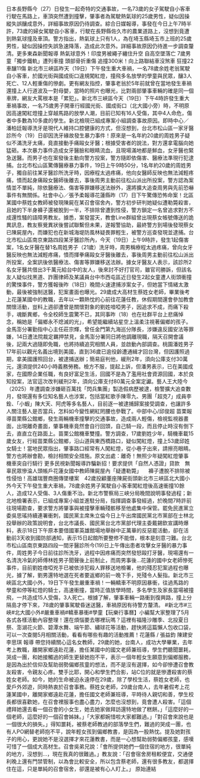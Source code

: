 日本長野縣今（27）日發生一起奇特的交通事故，一名73歲的女子駕駛自小客車行駛在馬路上，車頂突然遭到撞擊，肇事者為駕駛熱氣球的25歲男性，疑似因操縱失誤釀成意外，詳細事故原因仍待調查。綜合日媒報導，事發在今日上午7時半許，73歲的婦女駕駛自小客車，行駛在長野縣佐久市的農業道路上，沒想到竟遭到熱氣球撞及車頂。警方指出，熱氣球上只有1人，為在埼玉縣埼玉市上班的25歲男性，疑似因操控失誤急速降落，造成此次意外。詳細事故原因仍待進一步調查釐清。更多東森新聞報導 熱氣球意外！印度男被繩子纏住升空 自高空墜落亡  7歲男童「獨步鐵軌」遭列車撞 頭部骨折重傷  追撞300米！向上路聯結車沒煞車 狂撞22車釀11傷 新北市三峽區昨天（19日）下午發生重大車禍，一名78歲余姓老翁駕駛自小客車，於國光街與國成街口違規闖紅燈，撞飛多名放學的學童與民眾，釀3人死亡、12人輕重傷的慘劇。更有網友指控，肇事老翁於5年前就曾在當地發生車禍還撞上人行道波及一對母嬰，當時的照片也曝光，比對兩部肇事車輛的確是同一個車牌，網友大罵根本是「累犯」。新北市三峽區今天（19日）下午4時許發生重大車禍事故，一名75歲男子開車行經國光街、國成街口（北大國小旁）時，不明原因高速闖紅燈撞上穿越馬路的放學人潮，目前已知有16人受傷，其中4人命危，傷者中多數為10多歲的學生。新北檢現已組成專案小組調查事故原因。即時中心／潘柏廷報導洗牙是現代人維持口腔健康的方式，但沒想到，台北市松山區一家牙醫診所今（19）日卻因洗牙緣故發生暴力事件！原來是一名年約20歲的周姓男子疑似不滿洗牙太痛，竟直接動手痛毆女牙醫；根據受害者的說法，對方還拿電腦向她猛砸。本次暴力事件造成女牙醫臉和眼睛流血，且現場滿地都是鮮血，女牙醫也緊急送醫。而男子也在案發後主動向警方投案，警方隨即依傷害、醫療法準現行犯逮捕。台北市松山區驚傳醫療暴力事件，19日上午9時50分，1名年約20歲的周姓男子，獨自前往某牙醫診所洗牙時，因療程太過疼痛，他向女醫師反映也無法減輕疼痛，憤而起身痛毆女醫師後離去，事後周男主動前往松山派出所投案，警方認為案情並不單純，除依醫療法、傷害等罪嫌移送法辦外，還將擴大追查周男與先前恐嚇事件有無關係。社會中心／張予柔報導花蓮縣昨（17）日下午驚傳恐怖命案！北區某國中蔡姓女教師被發現陳屍在某召會宿舍內，警方初步研判她疑似遭勒斃殺害，且她的下半身褲子還被脫到一半，不排除曾遭到性侵，警方鎖定一名曾追求對方不成還性騷的語障男教友。據悉，案發當天，教會Line群組曾出現蔡女帳號傳送的詭異訊息，教友察覺異狀後嘗試聯繫但未果，遂報警協助，最終警方到場後發現蔡女已陳屍屋內，而嫌犯也在新城海堤防風林疑畏罪輕生，被警方巡查發現並逮捕。台北市松山區南京東路四段某牙醫診所內，今天（19日）上午9時許，發生1起傷害案，1名女牙醫在替1名周姓男子（21歲）洗牙時，周男稱療程太過疼痛，曾向女牙醫反映也無法減輕疼痛，憤而揮拳痛毆女牙醫後離去，事後周男主動前往松山派出所投案，全案訊後依醫療法、傷害等罪嫌移送法辦。據女牙醫友人表示，該診所2名女牙醫共借出3千萬元給台中的友人，後來討不好打官司，雖官司勝訴，但該名友人疑似找黑道、詐團律師及某議員台中市西屯區近日發生2起女童遭人街頭衝撞的驚悚事件，警方獲報後昨（18日）晚間火速逮捕涉案女子，但她當下情緒太激動，最後被強制送醫，犯案畫面也曝光。29歲成大高材生蔡姓女老師，畢業後考上花蓮某國中的教職，去年以一顆熱忱的心前往花蓮任教，休假期間還會參加教會關懷活動，豈料上週卻遭曾是關懷對象的劉姓喑啞男子，因追求不成，而痛下殺手，魂斷異鄉，令全校師生震驚不已，其同事昨（18）也在社群平台上悲痛悼念，稱她是「偏鄉永不熄滅的光」，希望能繼續站星空上溫柔注視著偏鄉的孩子。金馬澎分署勤指中心主任莊宗輝，曾任金門第九海巡分隊長，涉嫌違反國安法等罪嫌，14日遭法院裁定羈押禁見，金馬澎分署同日將他調離現職，隔天召開會議後，記兩大過隨即免職，也將持續追究相關人員，並啟動內部調查。桃園潘姓男子17年前以觀光名義出境到美國，直到36歲已逾役齡遭通緝才回台灣，但因護照過期，拿美國護照回台，被逮捕送辦；簡易庭判他，緩刑2年，須向公庫支付30萬元，還須提供240小時義務勞務。檢方不服，提起上訴，但潘男表示，已在美國成家，在國際企業任職，有良好富足生活，回國不是為了濫用社會資源回國，本於良知投案，法官這次改判緩刑2年，須向公庫支付80萬元全案定讞。藝人王大陸今（2025）年遭調查涉嫌砸百萬找「閃兵集團」製造假病歷被逮，檢警擴大追查數月，發現還有多位知名藝人也涉案，包括當紅歌手陳零九、男團「超克7」成員李銓、「小蝦」陳大天、阿虎等多名藝人，目前逐一被逮捕歸案接受調查，也讓許多人關注藝人是否當兵，怎料如今變性網紅罔腰也參戰了。中部中心/邱俊超 苗栗報導苗栗縣公館鄉，發生兩輛機車撞擊的交通事故，造成兩人輕傷，檢視監視器畫面，出現離奇畫面，肇事機車竟然會自行回頭，自己騎一段，而且停止時沒有倒下去，直直立在路面上。苗栗公館機車雙撞。警方調查，17歲劉姓少年，騎機車載15歲女友，行經苗栗縣公館鄉，沿山道與東西橋路口，疑似闖紅燈，撞上53歲邱姓女騎士！當地民眾指出，肇事路口經常有人闖紅燈，從小巷子出來，請擦亮眼睛。警方也將辦會勘，檢討相關安全措施。原文出處：離奇！無照少年疑闖紅燈肇事　機車突自行騎行 更多民視新聞報導詐騙新招！要求提供「自然人憑證」貸款　無辜民眾慘淪人頭帳戶花蓮女國中教師陳屍屋內「疑遭勒斃」 　褲子遭脫不排除被性侵怕！高雄瑞豐商圈傳墜樓案　42歲投顧董座陳屍街頭新北市三峽區北大國小外今天下午發生重大車禍，78歲余姓男子駕駛自小客車闖紅燈後高速衝撞10餘人，造成12人受傷、3人傷重不治。新北市警察局三峽分局晚間說明事發過程；新北地檢署表示，已組成專案小組並進駐分局，指揮調查事發經過，於晚間7時許前往現場勘查，要求警方將肇事與被撞擊車輛殘骸移至他處集中保管。罷免民進黨立委吳思瑤持續連署衝刺，國民黨主席朱立倫今日上午出席國民黨北市黨部在士林北投舉辦的政策說明會，台北市議長、國民黨台北市黨部代理主委戴錫欽宣講時爆料，表示18日下午原本要借國軍英雄館場地舉辦中正萬華的反惡罷活動，卻在活動前3天收到國防部通知，表示15日起館所要整修不能借，根本是刻意刁難。台北市松山區南京東路四段一間牙醫診所今(19)日上午傳出患者攻擊女牙醫的暴力事件，周姓男子今日前往診所洗牙，過程中因疼痛而突然發怒毆打牙醫，現場還有一名清洗冷氣的師傅林姓男子聞聲後上前制止，而周男事後...花蓮的國中女老師慘死事件，目前劉姓瘖啞兇手已被依涉犯殺人罪移送地檢署，他的殘忍犯案過程也曝光，據了解，劉男還特地選在死者要返鄉的前一晚下手，兇殘令人髮指。新北市三峽區北大國小外，19日下午發生嚴重車禍！一輛轎車不明原因暴衝，往過馬路的學童和停等紅燈的騎士，高速衝撞，當時正值放學時間，多名學生及家長當場被撞飛，一共造成15人受傷，3人死亡。根據了解，肇事車輛一路衝到復興路，撞上分隔島才停下來，78歲的肇事駕駛昏迷送醫，車禍原因有待警方釐清。 #新北市#三峽#北大國小外#嚴重車禍#轎車暴衝#學童【玩樂行事曆】小編幫大家整理了5月各式各樣活動內容整理！還在煩惱要去哪裡玩嗎？這裡有福隆沙雕季、北投夏日祭、澎湖花火節、碧潭水舞、端午節、繡球花等活動，趕快將這篇懶人包收口袋，可以一次查閱5月相關活動，看看有哪些有趣的活動推薦！花蓮縣 / 張益鈞 陳建安 李思琪 報導 帶您持續關心這名女教師，29歲的她，台南人，成功大學畢業，去年考上教職，離開家鄉遠赴花蓮，擔任某國中的國文老師兼班導，學生們聽聞噩耗，哭成一團，和她接觸過的師生更替她抱不平，表示一個年輕女生願意到偏鄉服務，是因為出於信仰及幫助弱勢偏鄉孩童的想法，而不是沒有選擇，如今卻慘遭召會教友殺害，令親友心疼。雙手比耶，開心和學生們合影，站C位的就是慘遭殺害的蔡姓女老師。如今，她的生命被迫永遠停在29歲，除了學校生活，蔡姓女老師，也愛戶外郊遊，同時熱衷於召會事務。蔡姓女老師，29歲台南人，去年暑假考上花蓮某國中，離開家鄉遠赴花蓮，擔任國文老師兼班導，平時待人親切和善，學生校長都很喜歡她，在召會裡服事也盡心盡力，怎麼也沒想到，竟會遭人殺害。「這個禮拜她還去看一個召會的小女生，她去她家做拜訪還特地做了糕餅。」「這麼好的一個老師，這麼好的一個召會姊妹。」「大家都婉惜啦大家都難過。」「對召會來說也是一個很大的損失。」得知噩耗，被蔡老師教過的部落學生們，難過的哭成一團，也有人PO網替老師抱不平，說年輕女孩到偏鄉教書，是因為一股熱忱。提及她對孩子的用心，更說她不是沒選擇才來花蓮教書，而是一心想幫助弱勢偏鄉孩童，感嘆可惜了一個成大高材生。召會吳弟兄說：「會所提供她們一個住宿的地方，很單純的地方，沒想到...，現在我真的很難過。」教友說：「召會宿舍房租較便宜，交通便利晚上還有門禁管制，以為會比較安全，所以包含蔡老師，還有很多教友，都選擇住在這，只是單純的召會宿舍，卻還是被有心人盯上。」  原始連結